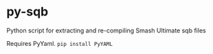 # py-sqb
Python script for extracting and re-compiling Smash Ultimate sqb files

Requires PyYaml. `pip install PyYAML`
